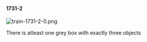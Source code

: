 #### 1731-2
![train-1731-2-0.png](https://github.com/lil-lab/nlvr/raw/master/nlvr/train/images/10/train-1731-2-0.png "train-1731-2-0.png")

There is atleast one grey box with exactly three objects